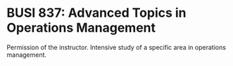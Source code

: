 # BUSI 837: Advanced Topics in Operations Management

Permission of the instructor. Intensive study of a specific area in operations management.